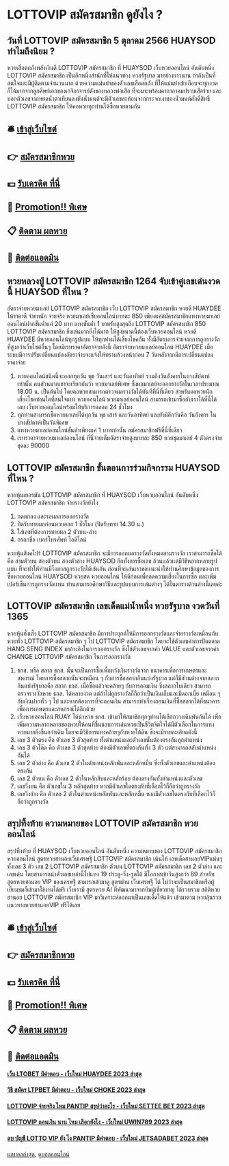 # LOTTOVIP สมัครสมาชิก ดูยังไง ?
## วันที่ LOTTOVIP สมัครสมาชิก 5 ตุลาคม 2566 HUAYSOD ทำไมถึงนิยม ?
หวยเสือตกถังพลังเงินดี LOTTOVIP สมัครสมาชิก ที่ HUAYSOD เว็บหวยออนไลน์ อันดับหนึ่ง LOTTOVIP สมัครสมาชิก เป็นอีกหนึ่งสำนักที่ให้แนวทาง หวยรัฐบาล มาอย่างยาวนาน กำลังเป็นที่สนใจและมีผู้ติดตามจำนวนมาก ด้วยความแม่นยำของตัวเลขเสือตกถัง ที่ให้แม่นยำเข้าเกือบจะทุกงวด
ก็ได้มากจากลูกศิษย์เอกของเกจิอาจารย์ดังของหลวงพ่อเสือ ที่จะมาะพร้อมคาถาอาคมปราบเสือร้าย และบอกตัวเลขจากหยดน้ำตาเทียนลงขันน้ำมนต์จะมีตัวเลขสะท้อนจากกระจกเงาของน้ำมนต์ศักดิ์สิทธิ์ LOTTOVIP สมัครสมาชิก ให้คอหวยทุกท่านได้ซื้อหวยตามกัน

## 🛎 [เข้าสู่เว็บไซต์](https://bit.ly/3BG5bNw)
## 👉 [สมัครสมาชิกหวย](https://bit.ly/3BG5bNw)
## 💵 [รับเครดิต ที่นี่](https://bit.ly/3C3mvgS)
## 👑 [Promotion!! พิเศษ](https://bit.ly/3C3mvgS)
## 📋 [ติดตาม ผลหวย](https://bit.ly/3C3mvgS)
## 📱 [ติดต่อแอดมิน](https://bit.ly/3C3mvgS)

## หวยหลวงปู่ LOTTOVIP สมัครสมาชิก 1264 จับเข้าคู่เลขเด่นงวดนี้ HUAYSOD ที่ไหน ?
อัตราจ่ายหวยมาเลย์ LOTTOVIP สมัครสมาชิก เว็บ LOTTOVIP สมัครสมาชิก หวยดี HUAYDEE ให้ราคาดี จ่ายหนัก จ่ายจริง หวยมาเลย์เซียออนไลน์บาทละ 850 เพียงแค่สมัครสมาชิกแทงหวยมาเลย์ออนไลน์ฝากขั้นต่ำแค่ 20 บาท แทงขั้นต่ำ 1 บาทรับสูงสุดถึง LOTTOVIP สมัครสมาชิก 850 LOTTOVIP สมัครสมาชิก ยิ่งเล่นมากยิ่งได้มาก ให้สูงขนาดนี้ต้องเว็บหวยออนไลน์ หวยดี HUAYDEE มีหวยออนไลน์ทุกรูปแบบ ให้ทุกท่านได้เสี่ยงโชคกัน ทั้งมีอัตราการจ่ายจากการถูกรางวัลที่สูงกว่าเว็บไซต์อื่นๆ โดยมีเรทราคาอัตราจ่ายดังนี้
อัตราจ่ายหวยมาเลย์ออนไลน์ HUAYDEE
เมื่อระบบมีการปรับเปลี่ยนแปลงอัตราจ่ายจะแจ้งให้ทราบล้วงหน้าก่อน 7 วันหลังจากมีการเปลี่ยนแปลงราคาจ่าย
1. หวยออนไลน์ชนิดนี้จะออกทุกวัน พุธ วันเสาร์ และวันอาทิตย์ รวมถึงวันอังคารในบางสัปดาห์เท่านั้น คนส่วนมากเขาจะเรียกกันว่า หวยมาเลย์พิเศษ ซึ่งผลมาเลย์จะออกรางวัลในเวลาประมาณ 18.00 น. เป็นต้นไป โดยคอหวยสามารถตรวจผลรางวัลได้ทันทีที่นี่ที่เดียว สำหรับคอหวยนักเสี่ยงโชคท่านใดที่สนใจแทง หวยออนไลน์ หวยมาเลย์ออนไลน์ สามารถเข้ามาซื้อกับเราได้ที่นี่ได้เลย เว็บหวยออนไลน์พร้อมให้บริการตลอด 24 ชั่วโมง
2. ทุกท่านสามารถซื้อหวยมาเลย์ได้ทุกวัน พุธ เสาร์ และวันอาทิตย์ และยังมีอีกวันคือ วันอังคาร ในบางสัปดาห์เป็นวันพิเศษ
3. แทงหวยมาเลย์ออนไลน์ขั้นต่ำเพียงแค่ 1 บาทเท่านั้น สมัครสมาชิกฟรีที่นี่ที่เดียว
4. เรทราคาจ่ายหวยมาเลย์ออนไลน์ ที่นี่จ่ายเต็มอัตราจ่ายสูงบาทละ 850 หวยชุดมาเลย์ 4 ตัวตรงจ่ายชุดละ 90000

## LOTTOVIP สมัครสมาชิก ขั้นตอนการร่วมกิจกรรม HUAYSOD ที่ไหน ?
หวยหุ้นเยอรมัน LOTTOVIP สมัครสมาชิก ที่ HUAYSOD เว็บหวยออนไลน์ อันดับหนึ่ง LOTTOVIP สมัครสมาชิก จ่ายรางวัลยังไง
1. กดตกลง และรอผลการออกรางวัล
2. ปิดรับทายผลก่อนหวยออก 1 ชั่วโมง (ปิดรับทาย 14.30 น.)
3. ใส่เลขที่ต้องการทายผล 2 ตัวบน-ล่าง
4. กรอกชื่อ เบอร์โทรศัพท์ ไอดีไลน์

หวยหุ้นสิงคโปร์ LOTTOVIP สมัครสมาชิก จะมีการออกผลรางวัลทั้งหมดสามรางวัล เราสามารถซื้อได้ คือ สามตัวบน สองตัวบน สองตัวล่าง HUAYSOD อีกทั้งการซื้อเลข ล้วนเเล้วเเต่มีวิธีหลากหลายรูปแบบ ที่จะทำให้ท่านมีโอกาสถูกรางวัลได้เช่นกัน ก่อนที่จะเล่นเราขอเเนะนำให้ท่านศึกษาข้อมูลของการ ซื้อหวยออนไลน์ HUAYSOD หวยสด หวยออนไลน์ ให้ดีก่อนเพื่อลดความเสี่ยงในการซื้อ เเละเพิ่มเปอร์เซ็นการถูกรางวัลเเทน ท่านสามารถศึกษาวิธีเเละรูปแบบการเล่นต่างๆ ได้ในตารางด้านล่างนี้เลยค่ะ

## LOTTOVIP สมัครสมาชิก เลขเด็ดแม่น้ำหนึ่ง หวยรัฐบาล งวดวันที่ 1365
หวยหุ้นฮั่งเส็ง LOTTOVIP สมัครสมาชิก มีการประยุกต์ให้มีการออกรางวัลและจ่ายรางวัลเหมือนกับหวยทั่ว LOTTOVIP สมัครสมาชิก ๆ ไป LOTTOVIP สมัครสมาชิก โดยจะใช้ตัวเลขค่าการปิดตลาด HANG SENG INDEX มาอ้างอิงในการออกรางวัล ซึ่งใช้ตัวเลขจากค่า VALUE และตัวเลขจากค่า CHANGE LOTTOVIP สมัครสมาชิก ในการออกรางวัล
1. ธกส. หรือ สลาก ธกส. นั้นจะเป็นการซื้อเพื่อหวังเงินรางวัลจาก ธนาคารเพื่อการเกษตรและสหกรณ์ โดยการซื้อสลากนั้นจะเหมือน ๆ กับการซื้อสลากกินแบ่งรัฐบาล แต่ก็มีส่วนต่างจากสลากกินแบ่งรัฐบาลคือ สลาก ธกส. เมื่อซื้อแล้วจะคล้ายๆ กับการออมเงิน ซึ่งสลากใบเดียว สามารถตรวจรางวัลหวย ธกส. ได้หลายงวด แต่ถ้าไม่ถูกรางวัลก็ถือว่าเป็นเงินเก็บและมีดอกเบี้ย เหมือน ๆ กับเงินฝากทั่ว ๆ ไป และหากต้องการที่จะถอนเงิน สามารถทำเรื่องถอนเงินที่ซื้อสลากได้ที่ธนาคารเพื่อการเกษตรและสหกรณ์ได้อีกด้วย
2. เว็บหวยออนไลน์ RUAY ได้นำหวย ธกส. เข้ามาให้สมาชิกทุกๆท่านได้เลือกวางเดิมพันกันได้ เพื่อเพิ่มความหลากหลายของหวยให้คนที่ชื่นชอบการเล่นหวยเป็นชีวิตจิตใจได้มีตัวเลือกในการแทงหวยมากยิ่งขึ้นกว่าเดิม โดยจะมีวิธีการแทงคล้ายๆกับหวยใต้ดิน ซึ่งจะมีรายละเอียดดังนี้
3. เลข 3 ตัวตรง คือ ตัวเลข 3 ตัวสุดท้าย ทั้งตำแหน่งและตัวเลขนั้นต้องตรงกันทุกตำแหน่ง
4. เลข 3 ตัวโต๊ด คือ ตัวเลข 3 ตัวสุดท้าย ต้องมีตัวเลขที่ตรงกันทั้ง 3 ตัว แต่สามารถสลับตำแหน่งกันได้
5. เลข 2 ตัวล่าง คือ ตัวเลข 2 ตัวในตำแหน่งหลักพันเเละหลักหมื่น ซึ่งทั้งตัวเลขและตำแหน่งต้องตรงกัน
6. เลข 2 ตัวบน คือ ตัวเลข 2 ตัวในหลักสิบและหลักร้อย ต้องตรงกันทั้งตำแหน่งและตัวเลข
7. เลขวิ่งบน คือ ตัวเลขใน 3 หลักสุดท้าย หากมีตัวเลขใดตรงกับที่เลือกไว้ก็ถือว่าถูกรางวัล
8. เลขวิ่งล่าง คือ ตัวเลข 2 ตัวในตำแหน่งหลักพันเเละหลักหมื่น หากมีตัวเลขใดตรงกับที่เลือกไว้ก็ถือว่าถูกรางวัล

## สรุปทิ้งท้าย ความหมายของ LOTTOVIP สมัครสมาชิก หวยออนไลน์
สรุปทิ้งท้าย ที่ HUAYSOD เว็บหวยออนไลน์ อันดับหนึ่ง ความหมายของ LOTTOVIP สมัครสมาชิก หวยออนไลน์ สูตรหวยฮานอยเว็บเศรษฐี LOTTOVIP สมัครสมาชิก เน้นให้ เลขเด็ดฮานอยVIPแม่นๆ ทั้งเลข 3 ตัว เลข 2 LOTTOVIP สมัครสมาชิก ตัวบน LOTTOVIP สมัครสมาชิก เลข 2 ตัวล่าง และเลขเด่น โดยสามารถนำตัวเลขเหล่านี้ไปแทง 19 ประตู-วิ่ง-รูดได้ มีโอกาสเข้าวินสูงกว่า 89
สำหรับสูตรหวยฮานอย VIP ของเศรษฐี สามารถเข้ามาดู สูตรผ่าน เว็บเศรษฐี ได้ ไม่ว่าจะเป็นสมาชิกหรือผู้เยี่ยมชมก็เข้ามาใช้งานได้ฟรี เว็บเรามี สูตรหวย AI ที่พัฒนามาจากทีมผู้เชี่ยวชาญ ได้รวบรวม สถิติหวยฮานอย LOTTOVIP สมัครสมาชิก VIP มาวิเคราะห์ออกมาเป็นเลขเด็ดให้แล้ว เข้ามาตาม หวยลุ้นรวย แนวทางหวยฮานอยVIP ฟรีได้เลย

## 🛎 [เข้าสู่เว็บไซต์](https://bit.ly/3BG5bNw)
## 👉 [สมัครสมาชิกหวย](https://bit.ly/3BG5bNw)
## 💵 [รับเครดิต ที่นี่](https://bit.ly/3C3mvgS)
## 👑 [Promotion!! พิเศษ](https://bit.ly/3C3mvgS)
## 📋 [ติดตาม ผลหวย](https://bit.ly/3C3mvgS)
## 📱 [ติดต่อแอดมิน](https://bit.ly/3C3mvgS)

#### [เว็บ LTOBET มีคำตอบ - เว็บใหม่ HUAYDEE 2023 ล่าสุด](https://atom.io/themes/เว็บ%20ltobet%20มีคำตอบ%20-%20เว็บใหม่%20huaydee%202023%20ล่าสุด)
#### [วิธี สมัคร LTPBET มีคำตอบ - เว็บใหม่ CHOKE 2023 ล่าสุด](https://atom.io/themes/วิธี%20สมัคร%20ltpbet%20มีคำตอบ%20-%20เว็บใหม่%20choke%202023%20ล่าสุด)
#### [LOTTOVIP จ่ายจริง ไหม PANTIP สรุปว่าอะไร - เว็บใหม่ SETTEE BET 2023 ล่าสุด](https://atom.io/themes/lottovip%20จ่ายจริง%20ไหม%20pantip%20สรุปว่าอะไร%20-%20เว็บใหม่%20settee%20bet%202023%20ล่าสุด)
#### [LOTTOVIP ถอนเงิน นาน ไหม เลือกยังไง - เว็บใหม่ UWIN789 2023 ล่าสุด](https://atom.io/themes/lottovip%20ถอนเงิน%20นาน%20ไหม%20เลือกยังไง%20-%20เว็บใหม่%20uwin789%202023%20ล่าสุด)
#### [ลบ บัญชี LOTTO VIP ยัง ไง PANTIP มีคำตอบ - เว็บใหม่ JETSADABET 2023 ล่าสุด](https://atom.io/themes/ลบ%20บัญชี%20lotto%20vip%20ยัง%20ไง%20pantip%20มีคำตอบ%20-%20เว็บใหม่%20jetsadabet%202023%20ล่าสุด)

[ผลบอลล่าสุด](https://siamsport.tv "ผลบอลล่าสุด"), [ดูบอลออนไลน์](https://siamsport.tv/ดูบอลสด "ดูบอลออนไลน์")